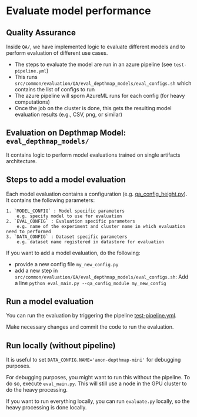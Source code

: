 # Evaluate model performance

## Quality Assurance

Inside `QA/`, we have implemented logic to evaluate different models and to perform evaluation of different use cases.

- The steps to evaluate the model are run in an azure pipeline (see `test-pipeline.yml`)
- This runs `src/common/evaluation/QA/eval_depthmap_models/eval_configs.sh` which contains the list of configs to run
- The azure pipeline will sporn AzureML runs for each config (for heavy computations)
- Once the job on the cluster is done, this gets the resulting model evaluation results (e.g., CSV, png, or similar)

## Evaluation on Depthmap Model: `eval_depthmap_models/`

It contains logic to perform model evaluations trained on single artifacts architecture.

## Steps to add a model evaluation

Each model evaluation contains a configuration
(e.g. [qa_config_height.py](./eval_depthmap_models/src/qa_config_height.py)).
It contains the following parameters:

    1. `MODEL_CONFIG` : Model specific parameters
        e.g. specify model to use for evaluation
    2. `EVAL_CONFIG` : Evaluation specific parameters
        e.g. name of the experiment and cluster name in which evaluation need to performed
    3. `DATA_CONFIG` : Dataset specific parameters
        e.g. dataset name registered in datastore for evaluation

If you want to add a model evaluation, do the following:
- provide a new config file `my_new_config.py`
- add a new step in `src/common/evaluation/QA/eval_depthmap_models/eval_configs.sh`: Add a line `python eval_main.py --qa_config_module my_new_config`

## Run a model evaluation

You can run the evaluation by triggering the pipeline [test-pipeline.yml](./test-pipeline.yml).

Make necessary changes and commit the code to run the evaluation.

## Run locally (without pipeline)

It is useful to set `DATA_CONFIG.NAME='anon-depthmap-mini'` for debugging purposes.

For debugging purposes, you might want to run this without the pipeline.
To do so, execute `eval_main.py`.
This will still use a node in the GPU cluster to do the heavy processing.

If you want to run everything locally, you can run `evaluate.py` locally, so the heavy processing is done locally.
